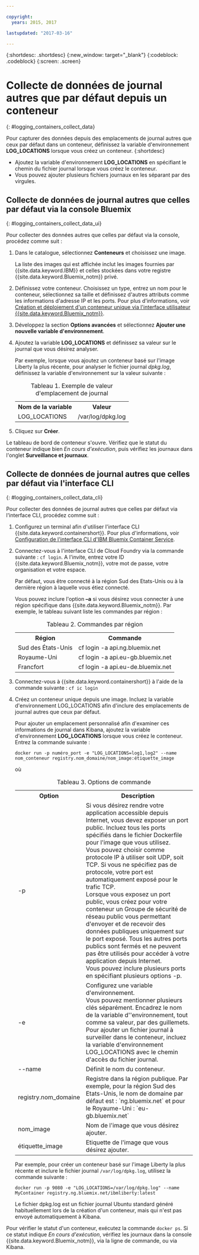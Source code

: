 ```yaml
---

copyright:
  years: 2015, 2017

lastupdated: "2017-03-16"

---
```



{:shortdesc: .shortdesc}
{:new_window: target="_blank"}
{:codeblock: .codeblock}
{:screen: .screen}


# Collecte de données de journal autres que par défaut depuis un conteneur
{: #logging_containers_collect_data}

Pour capturer des données depuis des emplacements de journal autres que ceux par défaut dans un conteneur, définissez la variable d'environnement **LOG_LOCATIONS** lorsque vous créez un conteneur. 
{:shortdesc}

* Ajoutez la variable d'environnement **LOG_LOCATIONS** en spécifiant le chemin du fichier journal lorsque vous créez le conteneur. 
* Vous pouvez ajouter plusieurs fichiers journaux en les séparant par des virgules. 

## Collecte de données de journal autres que celles par défaut via la console Bluemix
{: #logging_containers_collect_data_ui}

Pour collecter des données autres que celles par défaut via la console, procédez comme suit :

1. Dans le catalogue, sélectionnez **Conteneurs** et choisissez une image. 

    La liste des images qui est affichée inclut les images fournies par {{site.data.keyword.IBM}} et celles stockées dans votre registre {{site.data.keyword.Bluemix_notm}} privé. 

2. Définissez votre conteneur. Choisissez un type, entrez un nom pour le conteneur, sélectionnez sa taille et définissez d'autres attributs comme les informations d'adresse IP et les ports. Pour plus d'informations, voir [Création et déploiement d'un conteneur unique via l'interface utilisateur {{site.data.keyword.Bluemix_notm}}](/docs/containers/container_single_ui.html#gui). 

3. Développez la section **Options avancées** et sélectionnez **Ajouter une nouvelle variable d'environnement**.

4. Ajoutez la variable **LOG_LOCATIONS** et définissez sa valeur sur le journal que vous désirez analyser.

    Par exemple, lorsque vous ajoutez un conteneur basé sur l'image Liberty la plus récente, pour analyser le fichier journal *dpkg.log*, définissez la variable d'environnement sur la valeur suivante :
    
    <table>
      <caption>Tableau 1. Exemple de valeur d'emplacement de journal</caption>
      <tbody>
        <tr>
          <th align="center">Nom de la variable</th>
          <th align="center">Valeur</th>
        </tr>
        <tr>
          <td align="left">LOG_LOCATIONS</td>
          <td align="left">/var/log/dpkg.log</td>
        </tr>
      </tbody>
    </table>

4. Cliquez sur **Créer**.

Le tableau de bord de conteneur s'ouvre. Vérifiez que le statut du conteneur indique bien *En cours d'exécution*, puis vérifiez les journaux dans l'onglet **Surveillance et journaux**.


## Collecte de données de journal autres que celles par défaut via l'interface CLI
{: #logging_containers_collect_data_cli}

Pour collecter des données de journal autres que celles par défaut via l'interface CLI, procédez comme suit :

1. Configurez un terminal afin d'utiliser l'interface CLI {{site.data.keyword.containershort}}. Pour plus d'informations, voir [Configuration de l'interface CLI d'IBM Bluemix Container Service](/docs/containers/container_cli_cfic_install.html).

2. Connectez-vous à l'interface CLI de Cloud Foundry via la commande suivante : `cf login`. A l'invite, entrez votre ID {{site.data.keyword.Bluemix_notm}}, votre mot de passe, votre organisation et votre
espace. 

    Par défaut, vous être connecté à la région Sud des Etats-Unis ou à la dernière région à laquelle vous
étiez
connecté. 
    
    Vous pouvez inclure l'option **–a** si vous désirez vous connecter à une région spécifique dans {{site.data.keyword.Bluemix_notm}}. Par exemple, le tableau suivant liste les commandes par région :

    <table>
      <caption>Tableau 2. Commandes par région</caption>
      <tbody>
        <tr>
          <th align="center">Région</th>
          <th align="center">Commande</th>
        </tr>
        <tr>
          <td align="left">Sud des États-Unis</td>
          <td align="left"> cf login -a api.ng.bluemix.net</td>
        </tr>
        <tr>
          <td align="left">Royaume-Uni</td>
          <td align="left">cf login -a api.eu-gb.bluemix.net</td>
        </tr>
	 <tr>
          <td align="left">Francfort</td>
          <td align="left">cf login -a api.eu-de.bluemix.net</td>
        </tr>
       </tbody>
    </table>
    

3. Connectez-vous à {{site.data.keyword.containershort}} à l'aide de la commande suivante : `cf ic login`

4. Créez un conteneur unique depuis une image. Incluez la variable d'environnement LOG_LOCATIONS afin d'inclure des emplacements de journal autres que ceux par défaut.  

    Pour ajouter un emplacement personnalisé afin d'examiner ces informations de journal dans Kibana, ajoutez la variable d'environnement **LOG_LOCATIONS** lorsque vous créez le conteneur. Entrez la commande suivante :
    
    `docker run -p numéro_port -e "LOG_LOCATIONS=log1,log2" --name nom_conteneur registry.nom_domaine/nom_image:étiquette_image`
    
    où
    
     <table>
      <caption>Tableau 3. Options de commande</caption>
      <tbody>
        <tr>
          <th align="center">Option</th>
          <th align="center">Description</th>
        </tr>
        <tr>
          <td align="left">-p</td>
          <td align="left"> Si vous désirez rendre votre application accessible depuis Internet, vous devez exposer un port public. Incluez tous les ports spécifiés dans le fichier Dockerfile pour l'image que vous utilisez. <br> Vous pouvez choisir comme protocole IP à utiliser soit UDP, soit TCP. Si vous ne spécifiez pas de protocole, votre port est automatiquement exposé pour le trafic TCP. <br> Lorsque vous exposez un port public, vous créez pour votre conteneur un Groupe de sécurité de réseau public vous permettant d'envoyer et de recevoir des données publiques uniquement sur le port exposé. Tous les autres ports publics sont fermés et ne peuvent pas être utilisés pour accéder à votre application depuis Internet. <br> Vous pouvez inclure plusieurs ports en spécifiant plusieurs options -p. </td>
        </tr>
        <tr>
          <td align="left">-e</td>
          <td align="left">Configurez une variable d'environnement. <br> Vous pouvez mentionner plusieurs clés séparément. Encadrez le nom de la variable d''environnement, tout comme sa valeur, par des guillemets. <br> Pour ajouter un fichier journal à surveiller dans le conteneur, incluez la variable d'environnement LOG_LOCATIONS avec le chemin d'accès du fichier journal.</td>
        </tr>
        <tr>
          <td align="left">--name</td>
          <td align="left">Définit le nom du conteneur.</td>
        </tr>
	<tr>
          <td align="left">registry.nom_domaine</td>
          <td align="left">Registre dans la région publique. Par exemple, pour la région Sud des Etats-Unis, le nom de domaine par défaut est : `ng.bluemix.net` et pour le Royaume-Uni : `eu-gb.bluemix.net` </td>
        </tr>
        <tr>
          <td align="left">nom_image</td>
          <td align="left">Nom de l'image que vous désirez ajouter.</td>
        </tr>
	<tr>
          <td align="left">étiquette_image</td>
          <td align="left">Etiquette de l'image que vous désirez ajouter.</td>
        </tr>
      </tbody>
    </table>
    
    Par exemple, pour créer un conteneur basé sur l'image Liberty la plus récente et inclure le fichier journal `/var/log/dpkg.log`, utilisez la commande suivante : 
    
    `docker run -p 9080 -e "LOG_LOCATIONS=/var/log/dpkg.log" --name MyContainer registry.ng.bluemix.net/ibmliberty:latest`
    
    Le fichier dpkg.log est un fichier journal Ubuntu standard généré habituellement lors de la création d'un conteneur, mais qui n'est pas envoyé automatiquement à Kibana.

Pour vérifier le statut d'un conteneur, exécutez la commande `docker ps`. Si ce statut indique *En cours d'exécution*, vérifiez les journaux dans la console {{site.data.keyword.Bluemix_notm}}, via la ligne de commande, ou via Kibana.



